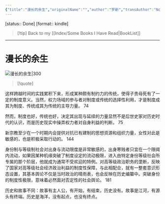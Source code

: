 ```yaml
---
{"title":"漫长的余生","originalName":"","author":"罗新","transAuthor":"Not Found.","publisher":"北京日报出版社","rating":8.4,"RelatedBooks":"魏晋南北朝,风俗与历史观,北朝村民的生活世界,小天命,从西郊到南郊,赤壁之戟,奶酪与蛆虫,现代中国的形成（1600—1949）,东晋门阀政治,晚期帝制中国的科举文化史","ISBN":9787547743126,"type":"ReadNote","link":"https://book.douban.com/subject/35909188","cover":"https://img9.doubanio.com/view/subject/l/public/s34249093.jpg","pages":328,"publishDate":"2022-7","EndDate":"2022-12-02","alias":null,"pageprogress":null,"banner_icon":"📖","banner":"https://img9.doubanio.com/view/subject/l/public/s34249093.jpg","dg-publish":true,"permalink":"/BookNotes/漫长的余生/","dgPassFrontmatter":true,"noteIcon":""}
---
```


[status:: Done]
[format:: kindle]

>[!tip] Back to my [[Index/Some Books I Have Read\|BookList]]

---
# 漫长的余生

![漫长的余生|300](https://img9.doubanio.com/view/subject/l/public/s34249093.jpg)

>[!quote]

这样跨越时间的实践累积下来，形成某种颇有制约力的传统，使得子贵母死有了一定的制度意义。当然，权力场域的参与者对制度或传统的选择性利用，才是制度成其为制度、传统成其为传统的主导力量。
 74    
 
然而，制度也好，传统也好，决定其出现与延续的力量显然不是后世史家对历史时代的认识，而是历史现实中操弄权力者对自身利益的判断。
 75    
 
新宗教至少在一个时期内会提供对抗已有建制的思想资源和组织力量，女性对此是敏感的，也是积极采取行动的。
 144    
 
身份制与等级制社会对出身与流动限度是非常敏感的，出身寒贱者只宜在一个限阈内流动，如果因某种机缘突破了制度设定的流动极限，进入由特定身份等级社会所专属的那个阶层，他就成为通常不受欢迎的特例。对高等级政治职务的垄断，反映了国家对高等级社会经济政治利益的制度性保障，与此相配合，就有一整套意识形态设置，其基本舆论不仅是当时政治的晴雨表，也会反映在历史编纂中。突破身份的制度性极限，意味着必然面对否定性的社会舆论。
 181    
 
历史和故事不同：故事有主人公，有开始，有结束，历史没有。故事是江河，有源头有终端。历史是海洋，没有起点，也没有终点。 
